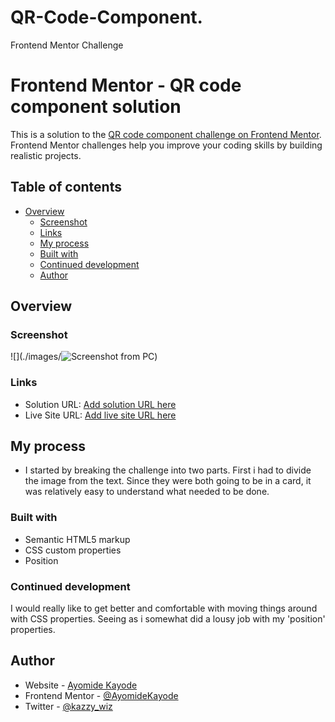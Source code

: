 # QR-Code-Component.
Frontend Mentor Challenge
# Frontend Mentor - QR code component solution

This is a solution to the [QR code component challenge on Frontend Mentor](https://www.frontendmentor.io/challenges/qr-code-component-iux_sIO_H). Frontend Mentor challenges help you improve your coding skills by building realistic projects.

## Table of contents

- [Overview](#overview)
  - [Screenshot](#screenshot)
  - [Links](#links)
  - [My process](#my-process)
  - [Built with](#built-with)
  - [Continued development](#continued-development)
  - [Author](#author)

## Overview

### Screenshot

![](./images/![Screenshot from PC](../../../../../QR%20Code%20Component%20-%20Google%20Chrome%2012_20_2022%201_10_26%20PM.png))

### Links

- Solution URL: [Add solution URL here](https://your-solution-url.com)
- Live Site URL: [Add live site URL here](https://your-live-site-url.com)

## My process

- I started by breaking the challenge into two parts. First i had to divide the image from the text.
  Since they were both going to be in a card, it was relatively easy to understand what needed to be done.

### Built with

- Semantic HTML5 markup
- CSS custom properties
- Position

### Continued development

I would really like to get better and comfortable with moving things around with CSS properties. Seeing as i somewhat did a lousy job with my 'position' properties.

## Author

- Website - [Ayomide Kayode](https://www.frontendmentor.io/)
- Frontend Mentor - [@AyomideKayode](https://www.frontendmentor.io/profile/AyomideKayode)
- Twitter - [@kazzy_wiz](https://twitter.com/kazzy_wiz)

